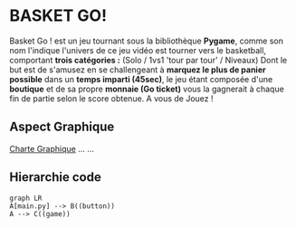 # BASKET GO!

Basket Go ! est un jeu tournant sous la bibliothèque **Pygame**, comme son nom l'indique l'univers de ce jeu vidéo est tourner vers le basketball, comportant **trois catégories :** 
(Solo / 1vs1 'tour par tour' / Niveaux) Dont le but est de s'amusez en se challengeant à **marquez le plus de panier possible** dans un **temps imparti (45sec)**, le jeu étant composée d'une **boutique** et de sa propre **monnaie (Go ticket)** vous la gagnerait à chaque fin de partie selon le score obtenue. 
A vous de Jouez !
## Aspect Graphique
[Charte Graphique](https://user-images.githubusercontent.com/97946104/206729155-c77702b8-d29a-4dad-ace3-678474b561ec.png)
...
...

## Hierarchie code
```mermaid
graph LR
A[main.py] --> B((button))
A --> C((game))
```
